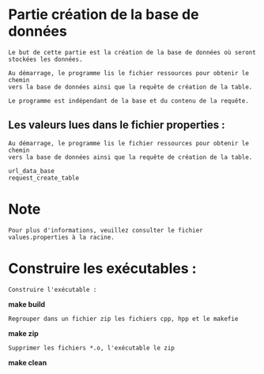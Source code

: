 # Partie création de la base de données


```
Le but de cette partie est la création de la base de données où seront stockées les données. 
```

```
Au démarrage, le programme lis le fichier ressources pour obtenir le chemin
vers la base de données ainsi que la requête de création de la table.

Le programme est indépendant de la base et du contenu de la requête.
```

## Les valeurs lues dans le fichier properties :

```
Au démarrage, le programme lis le fichier ressources pour obtenir le chemin
vers la base de données ainsi que la requête de création de la table.
```

```
url_data_base
request_create_table
```

# Note

```
Pour plus d'informations, veuillez consulter le fichier values.properties à la racine.
```

# Construire les exécutables :

```
Construire l'exécutable : 
```
**make build** 
```
Regrouper dans un fichier zip les fichiers cpp, hpp et le makefie
```
**make zip**
```
Supprimer les fichiers *.o, l'exécutable le zip
```
**make clean**


